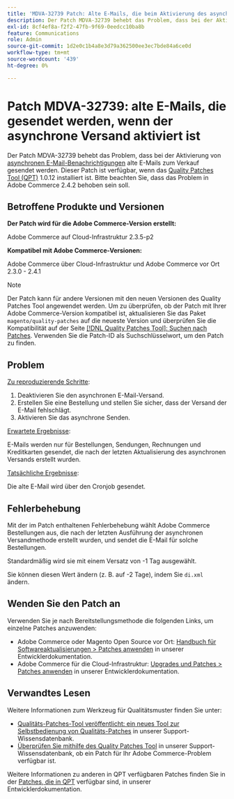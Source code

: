 ```yaml
---
title: 'MDVA-32739 Patch: Alte E-Mails, die beim Aktivierung des asynchronen Versands gesendet werden'
description: Der Patch MDVA-32739 behebt das Problem, dass bei der Aktivierung von [asynchronen E-Mail-Benachrichtigungen](https://devdocs.magento.com/guides/v2.4/performance-best-practices/configuration.html#asynchronous-email-notifications) alte Verkaufs-E-Mails gesendet werden. Dieser Patch ist verfügbar, wenn das [Quality Patches Tool (QPT)](/help/announcements/adobe-commerce-announcements/magento-quality-patches-released-new-tool-to-self-serve-quality-patches.md) 1.0.12 installiert ist. Bitte beachten Sie, dass das Problem in Adobe Commerce 2.4.2 behoben sein soll.
exl-id: 8cf4ef8a-f2f2-47fb-9f69-0eedcc10ba8b
feature: Communications
role: Admin
source-git-commit: 1d2e0c1b4a8e3d79a362500ee3ec7bde84a6ce0d
workflow-type: tm+mt
source-wordcount: '439'
ht-degree: 0%

---
```


# Patch MDVA-32739: alte E-Mails, die gesendet werden, wenn der asynchrone Versand aktiviert ist

Der Patch MDVA-32739 behebt das Problem, dass bei der Aktivierung von [asynchronen E-Mail-Benachrichtigungen](https://devdocs.magento.com/guides/v2.4/performance-best-practices/configuration.html#asynchronous-email-notifications) alte E-Mails zum Verkauf gesendet werden. Dieser Patch ist verfügbar, wenn das [Quality Patches Tool (QPT)](/help/announcements/adobe-commerce-announcements/magento-quality-patches-released-new-tool-to-self-serve-quality-patches.md) 1.0.12 installiert ist. Bitte beachten Sie, dass das Problem in Adobe Commerce 2.4.2 behoben sein soll.

## Betroffene Produkte und Versionen

**Der Patch wird für die Adobe Commerce-Version erstellt:**

Adobe Commerce auf Cloud-Infrastruktur 2.3.5-p2

**Kompatibel mit Adobe Commerce-Versionen:**

Adobe Commerce über Cloud-Infrastruktur und Adobe Commerce vor Ort 2.3.0 - 2.4.1

>[!NOTE]
>
>Der Patch kann für andere Versionen mit den neuen Versionen des Quality Patches Tool angewendet werden. Um zu überprüfen, ob der Patch mit Ihrer Adobe Commerce-Version kompatibel ist, aktualisieren Sie das Paket `magento/quality-patches` auf die neueste Version und überprüfen Sie die Kompatibilität auf der Seite [[!DNL Quality Patches Tool]: Suchen nach Patches](https://devdocs.magento.com/quality-patches/tool.html#patch-grid). Verwenden Sie die Patch-ID als Suchschlüsselwort, um den Patch zu finden.

## Problem

<u>Zu reproduzierende Schritte</u>:

1. Deaktivieren Sie den asynchronen E-Mail-Versand.
1. Erstellen Sie eine Bestellung und stellen Sie sicher, dass der Versand der E-Mail fehlschlägt.
1. Aktivieren Sie das asynchrone Senden.

<u>Erwartete Ergebnisse</u>:

E-Mails werden nur für Bestellungen, Sendungen, Rechnungen und Kreditkarten gesendet, die nach der letzten Aktualisierung des asynchronen Versands erstellt wurden.

<u>Tatsächliche Ergebnisse</u>:

Die alte E-Mail wird über den Cronjob gesendet.

## Fehlerbehebung

Mit der im Patch enthaltenen Fehlerbehebung wählt Adobe Commerce Bestellungen aus, die nach der letzten Ausführung der asynchronen Versandmethode erstellt wurden, und sendet die E-Mail für solche Bestellungen.

Standardmäßig wird sie mit einem Versatz von -1 Tag ausgewählt.

Sie können diesen Wert ändern (z. B. auf -2 Tage), indem Sie `di.xml` ändern.

## Wenden Sie den Patch an

Verwenden Sie je nach Bereitstellungsmethode die folgenden Links, um einzelne Patches anzuwenden:

* Adobe Commerce oder Magento Open Source vor Ort: [Handbuch für Softwareaktualisierungen > Patches anwenden](https://devdocs.magento.com/guides/v2.4/comp-mgr/patching/mqp.html) in unserer Entwicklerdokumentation.
* Adobe Commerce für die Cloud-Infrastruktur: [Upgrades und Patches > Patches anwenden](https://devdocs.magento.com/cloud/project/project-patch.html) in unserer Entwicklerdokumentation.

## Verwandtes Lesen

Weitere Informationen zum Werkzeug für Qualitätsmuster finden Sie unter:

* [Qualitäts-Patches-Tool veröffentlicht: ein neues Tool zur Selbstbedienung von Qualitäts-Patches](/help/announcements/adobe-commerce-announcements/magento-quality-patches-released-new-tool-to-self-serve-quality-patches.md) in unserer Support-Wissensdatenbank.
* [Überprüfen Sie mithilfe des Quality Patches Tool](/help/support-tools/patches-available-in-qpt-tool/check-patch-for-magento-issue-with-magento-quality-patches.md) in unserer Support-Wissensdatenbank, ob ein Patch für Ihr Adobe Commerce-Problem verfügbar ist.

Weitere Informationen zu anderen in QPT verfügbaren Patches finden Sie in der [Patches, die in QPT](https://devdocs.magento.com/quality-patches/tool.html#patch-grid) verfügbar sind, in unserer Entwicklerdokumentation.
